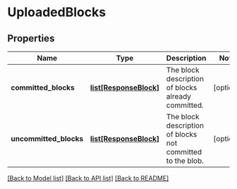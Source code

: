 # UploadedBlocks

## Properties
Name | Type | Description | Notes
------------ | ------------- | ------------- | -------------
**committed_blocks** | [**list[ResponseBlock]**](ResponseBlock.md) | The block description of blocks already committed. | [optional] 
**uncommitted_blocks** | [**list[ResponseBlock]**](ResponseBlock.md) | The block description of blocks not committed to the blob. | [optional] 

[[Back to Model list]](../README.md#documentation-for-models) [[Back to API list]](../README.md#documentation-for-api-endpoints) [[Back to README]](../README.md)


